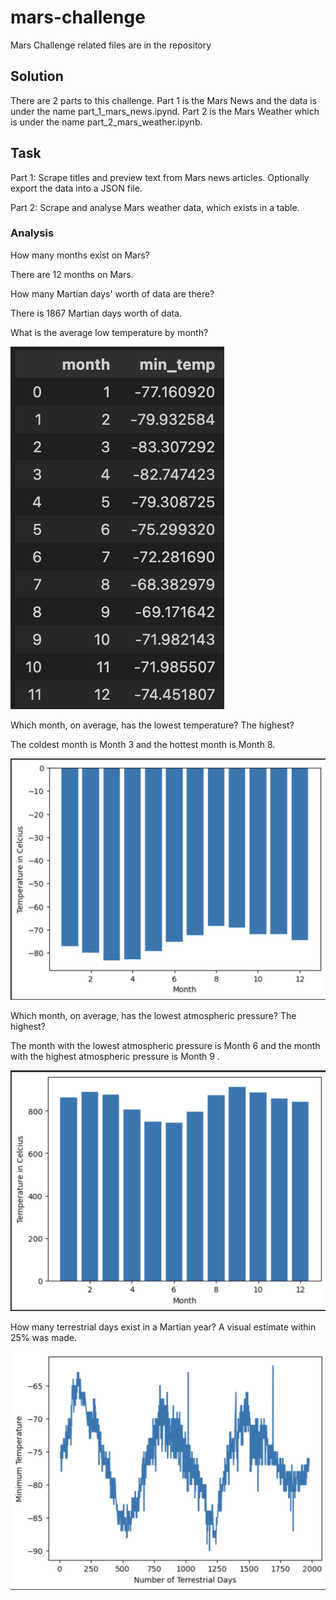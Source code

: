 # mars-challenge
Mars Challenge related files are in the repository

## Solution
There are 2 parts to this challenge. Part 1 is the Mars News and the data is under the name part_1_mars_news.ipynd. Part 2 is the Mars Weather which is under the name part_2_mars_weather.ipynb.

## Task
Part 1: Scrape titles and preview text from Mars news articles. Optionally export the data into a JSON file.

Part 2: Scrape and analyse Mars weather data, which exists in a table.

### Analysis 
How many months exist on Mars?

There are 12 months on Mars.

How many Martian days' worth of data are there?

There is 1867 Martian days worth of data. 

What is the average low temperature by month?

![output](Avg_low_temp_by_month.png)

Which month, on average, has the lowest temperature? The highest? 

The coldest month is Month 3 and the hottest month is Month 8.

![output](1.png)

Which month, on average, has the lowest atmospheric pressure? The highest? 

The month with the lowest atmospheric pressure is Month 6 and the month with the highest atmospheric pressure is Month 9 .

![output](2.png)

How many terrestrial days exist in a Martian year? A visual estimate within 25% was made. 

![output](3.png)
